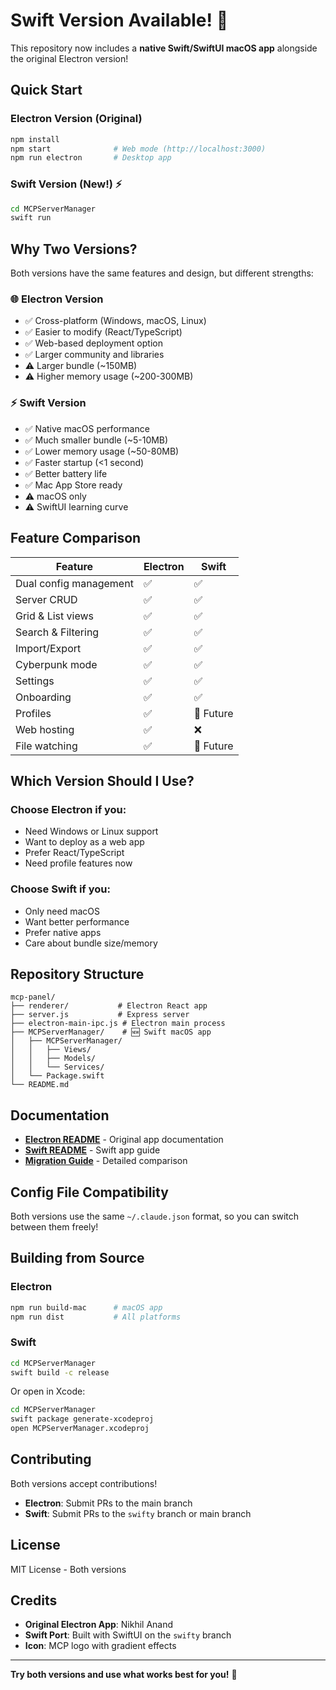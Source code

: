 # Swift Version Available! 🎉

This repository now includes a **native Swift/SwiftUI macOS app** alongside the original Electron version!

## Quick Start

### Electron Version (Original)
```bash
npm install
npm start              # Web mode (http://localhost:3000)
npm run electron       # Desktop app
```

### Swift Version (New!) ⚡
```bash
cd MCPServerManager
swift run
```

## Why Two Versions?

Both versions have the same features and design, but different strengths:

### 🌐 Electron Version
- ✅ Cross-platform (Windows, macOS, Linux)
- ✅ Easier to modify (React/TypeScript)
- ✅ Web-based deployment option
- ✅ Larger community and libraries
- ⚠️ Larger bundle (~150MB)
- ⚠️ Higher memory usage (~200-300MB)

### ⚡ Swift Version
- ✅ Native macOS performance
- ✅ Much smaller bundle (~5-10MB)
- ✅ Lower memory usage (~50-80MB)
- ✅ Faster startup (<1 second)
- ✅ Better battery life
- ✅ Mac App Store ready
- ⚠️ macOS only
- ⚠️ SwiftUI learning curve

## Feature Comparison

| Feature | Electron | Swift |
|---------|----------|-------|
| Dual config management | ✅ | ✅ |
| Server CRUD | ✅ | ✅ |
| Grid & List views | ✅ | ✅ |
| Search & Filtering | ✅ | ✅ |
| Import/Export | ✅ | ✅ |
| Cyberpunk mode | ✅ | ✅ |
| Settings | ✅ | ✅ |
| Onboarding | ✅ | ✅ |
| Profiles | ✅ | 🚧 Future |
| Web hosting | ✅ | ❌ |
| File watching | ✅ | 🚧 Future |

## Which Version Should I Use?

### Choose Electron if you:
- Need Windows or Linux support
- Want to deploy as a web app
- Prefer React/TypeScript
- Need profile features now

### Choose Swift if you:
- Only need macOS
- Want better performance
- Prefer native apps
- Care about bundle size/memory

## Repository Structure

```
mcp-panel/
├── renderer/           # Electron React app
├── server.js           # Express server
├── electron-main-ipc.js # Electron main process
├── MCPServerManager/    # 🆕 Swift macOS app
│   ├── MCPServerManager/
│   │   ├── Views/
│   │   ├── Models/
│   │   └── Services/
│   └── Package.swift
└── README.md
```

## Documentation

- **[Electron README](./README.md)** - Original app documentation
- **[Swift README](./MCPServerManager/README.md)** - Swift app guide
- **[Migration Guide](./MCPServerManager/MIGRATION_GUIDE.md)** - Detailed comparison

## Config File Compatibility

Both versions use the same `~/.claude.json` format, so you can switch between them freely!

## Building from Source

### Electron
```bash
npm run build-mac      # macOS app
npm run dist           # All platforms
```

### Swift
```bash
cd MCPServerManager
swift build -c release
```

Or open in Xcode:
```bash
cd MCPServerManager
swift package generate-xcodeproj
open MCPServerManager.xcodeproj
```

## Contributing

Both versions accept contributions!

- **Electron**: Submit PRs to the main branch
- **Swift**: Submit PRs to the `swifty` branch or main branch

## License

MIT License - Both versions

## Credits

- **Original Electron App**: Nikhil Anand
- **Swift Port**: Built with SwiftUI on the `swifty` branch
- **Icon**: MCP logo with gradient effects

---

**Try both versions and use what works best for you!** 🚀
